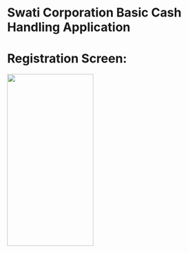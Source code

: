 # Swati Corporation Basic Cash Handling Application 

# Registration Screen: 

<img src="https://github.com/ibrahimswati/SwatiCorporationApp/blob/main/login.png" width="200" height="400">


